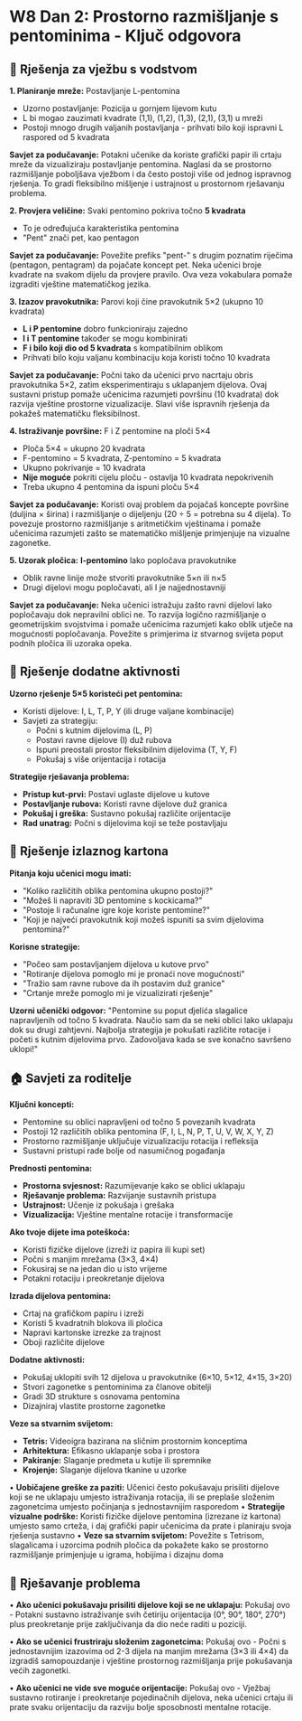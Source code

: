 # W8 Dan 2: Prostorno razmišljanje s pentominima - Ključ odgovora

## 📝 Rješenja za vježbu s vodstvom

**1. Planiranje mreže:** Postavljanje L-pentomina
   - Uzorno postavljanje: Pozicija u gornjem lijevom kutu
   - L bi mogao zauzimati kvadrate (1,1), (1,2), (1,3), (2,1), (3,1) u mreži
   - Postoji mnogo drugih valjanih postavljanja - prihvati bilo koji ispravni L raspored od 5 kvadrata
   
   **Savjet za podučavanje:** Potakni učenike da koriste grafički papir ili crtaju mreže da vizualiziraju postavljanje pentomina. Naglasi da se prostorno razmišljanje poboljšava vježbom i da često postoji više od jednog ispravnog rješenja. To gradi fleksibilno mišljenje i ustrajnost u prostornom rješavanju problema.

**2. Provjera veličine:** Svaki pentomino pokriva točno **5 kvadrata**
   - To je određujuća karakteristika pentomina
   - "Pent" znači pet, kao pentagon
   
   **Savjet za podučavanje:** Povežite prefiks "pent-" s drugim poznatim riječima (pentagon, pentagram) da pojačate koncept pet. Neka učenici broje kvadrate na svakom dijelu da provjere pravilo. Ova veza vokabulara pomaže izgraditi vještine matematičkog jezika.

**3. Izazov pravokutnika:** Parovi koji čine pravokutnik 5×2 (ukupno 10 kvadrata)
   - **L i P pentomine** dobro funkcioniraju zajedno
   - **I i T pentomine** također se mogu kombinirati
   - **F i bilo koji dio od 5 kvadrata** s kompatibilnim oblikom
   - Prihvati bilo koju valjanu kombinaciju koja koristi točno 10 kvadrata
   
   **Savjet za podučavanje:** Počni tako da učenici prvo nacrtaju obris pravokutnika 5×2, zatim eksperimentiraju s uklapanjem dijelova. Ovaj sustavni pristup pomaže učenicima razumjeti površinu (10 kvadrata) dok razvija vještine prostorne vizualizacije. Slavi više ispravnih rješenja da pokažeš matematičku fleksibilnost.

**4. Istraživanje površine:** F i Z pentomine na ploči 5×4
   - Ploča 5×4 = ukupno 20 kvadrata
   - F-pentomino = 5 kvadrata, Z-pentomino = 5 kvadrata
   - Ukupno pokrivanje = 10 kvadrata
   - **Nije moguće** pokriti cijelu ploču - ostavlja 10 kvadrata nepokrivenih
   - Treba ukupno 4 pentomina da ispuni ploču 5×4
   
   **Savjet za podučavanje:** Koristi ovaj problem da pojačaš koncepte površine (duljina × širina) i razmišljanje o dijeljenju (20 ÷ 5 = potrebna su 4 dijela). To povezuje prostorno razmišljanje s aritmetičkim vještinama i pomaže učenicima razumjeti zašto se matematičko mišljenje primjenjuje na vizualne zagonetke.

**5. Uzorak pločica:** **I-pentomino** lako popločava pravokutnike
   - Oblik ravne linije može stvoriti pravokutnike 5×n ili n×5
   - Drugi dijelovi mogu popločavati, ali I je najjednostavniji
   
   **Savjet za podučavanje:** Neka učenici istražuju zašto ravni dijelovi lako popločavaju dok nepravilni oblici ne. To razvija logično razmišljanje o geometrijskim svojstvima i pomaže učenicima razumjeti kako oblik utječe na mogućnosti popločavanja. Povežite s primjerima iz stvarnog svijeta poput podnih pločica ili uzoraka opeka.

## 🚀 Rješenje dodatne aktivnosti

**Uzorno rješenje 5×5 koristeći pet pentomina:**
- Koristi dijelove: I, L, T, P, Y (ili druge valjane kombinacije)
- Savjeti za strategiju:
  - Počni s kutnim dijelovima (L, P)
  - Postavi ravne dijelove (I) duž rubova
  - Ispuni preostali prostor fleksibilnim dijelovima (T, Y, F)
  - Pokušaj s više orijentacija i rotacija

**Strategije rješavanja problema:**
- **Pristup kut-prvi:** Postavi uglaste dijelove u kutove
- **Postavljanje rubova:** Koristi ravne dijelove duž granica
- **Pokušaj i greška:** Sustavno pokušaj različite orijentacije
- **Rad unatrag:** Počni s dijelovima koji se teže postavljaju

## 🎯 Rješenje izlaznog kartona

**Pitanja koju učenici mogu imati:**
- "Koliko različitih oblika pentomina ukupno postoji?"
- "Možeš li napraviti 3D pentomine s kockicama?"
- "Postoje li računalne igre koje koriste pentomine?"
- "Koji je najveći pravokutnik koji možeš ispuniti sa svim dijelovima pentomina?"

**Korisne strategije:**
- "Počeo sam postavljanjem dijelova u kutove prvo"
- "Rotiranje dijelova pomoglo mi je pronaći nove mogućnosti"
- "Tražio sam ravne rubove da ih postavim duž granice"
- "Crtanje mreže pomoglo mi je vizualizirati rješenje"

**Uzorni učenički odgovor:** "Pentomine su poput djelića slagalice napravljenih od točno 5 kvadrata. Naučio sam da se neki oblici lako uklapaju dok su drugi zahtjevni. Najbolja strategija je pokušati različite rotacije i početi s kutnim dijelovima prvo. Zadovoljava kada se sve konačno savršeno uklopi!"

## 🏠 Savjeti za roditelje

**Ključni koncepti:**
- Pentomine su oblici napravljeni od točno 5 povezanih kvadrata
- Postoji 12 različitih oblika pentomina (F, I, L, N, P, T, U, V, W, X, Y, Z)
- Prostorno razmišljanje uključuje vizualizaciju rotacija i refleksija
- Sustavni pristupi rade bolje od nasumičnog pogađanja

**Prednosti pentomina:**
- **Prostorna svjesnost:** Razumijevanje kako se oblici uklapaju
- **Rješavanje problema:** Razvijanje sustavnih pristupa
- **Ustrajnost:** Učenje iz pokušaja i grešaka
- **Vizualizacija:** Vještine mentalne rotacije i transformacije

**Ako tvoje dijete ima poteškoća:**
- Koristi fizičke dijelove (izreži iz papira ili kupi set)
- Počni s manjim mrežama (3×3, 4×4)
- Fokusiraj se na jedan dio u isto vrijeme
- Potakni rotaciju i preokretanje dijelova

**Izrada dijelova pentomina:**
- Crtaj na grafičkom papiru i izreži
- Koristi 5 kvadratnih blokova ili pločica
- Napravi kartonske izrezke za trajnost
- Oboji različite dijelove

**Dodatne aktivnosti:**
- Pokušaj uklopiti svih 12 dijelova u pravokutnike (6×10, 5×12, 4×15, 3×20)
- Stvori zagonetke s pentominima za članove obitelji
- Gradi 3D strukture s osnovama pentomina
- Dizajniraj vlastite prostorne zagonetke

**Veze sa stvarnim svijetom:**
- **Tetris:** Videoigra bazirana na sličnim prostornim konceptima
- **Arhitektura:** Efikasno uklapanje soba i prostora
- **Pakiranje:** Slaganje predmeta u kutije ili spremnike
- **Krojenje:** Slaganje dijelova tkanine u uzorke

• **Uobičajene greške za paziti:** Učenici često pokušavaju prisiliti dijelove koji se ne uklapaju umjesto istraživanja rotacija, ili se preplaše složenim zagonetcima umjesto počinjanja s jednostavnijim rasporedom
• **Strategije vizualne podrške:** Koristi fizičke dijelove pentomina (izrezane iz kartona) umjesto samo crteža, i daj grafički papir učenicima da prate i planiraju svoja rješenja sustavno
• **Veze sa stvarnim svijetom:** Povežite s Tetrisom, slagalicama i uzorcima podnih pločica da pokažete kako se prostorno razmišljanje primjenjuje u igrama, hobijima i dizajnu doma

## 🔧 Rješavanje problema

• **Ako učenici pokušavaju prisiliti dijelove koji se ne uklapaju:** Pokušaj ovo - Potakni sustavno istraživanje svih četiriju orijentacija (0°, 90°, 180°, 270°) plus preokretanje prije zaključivanja da dio neće raditi u poziciji.

• **Ako se učenici frustriraju složenim zagonetcima:** Pokušaj ovo - Počni s jednostavnijim izazovima od 2-3 dijela na manjim mrežama (3×3 ili 4×4) da izgradiš samopouzdanje i vještine prostornog razmišljanja prije pokušavanja većih zagonetki.

• **Ako učenici ne vide sve moguće orijentacije:** Pokušaj ovo - Vježbaj sustavno rotiranje i preokretanje pojedinačnih dijelova, neka učenici crtaju ili prate svaku orijentaciju da razviju bolje sposobnosti mentalne rotacije.